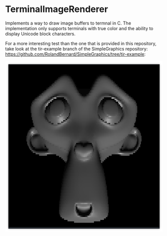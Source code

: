# TerminalImageRenderer

Implements a way to draw image buffers to termnal in C.
The implementation only supports terminals with true color and the ability to display
Unicode block characters.

For a more interesting test than the one that is provided in this repository, take look at the tir-example
branch of the SimpleGraphics repository: https://github.com/RolandBernard/SimpleGraphics/tree/tir-example:

![Screenshot](img/screenshot.png)
